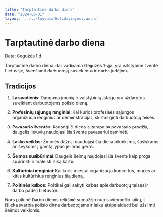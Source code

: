 ```yaml
---
title: "Tarptautinė darbo diena"
date: "2024-05-01"
layout: "../../layouts/HolidayLayout.astro"
---
```


# Tarptautinė darbo diena

Data: Gegužės 1 d.

Tarptautinė darbo diena, dar vadinama Gegužės 1-ąja, yra valstybinė šventė Lietuvoje, švenčianti darbuotojų pasiekimus ir darbo judėjimą.

## Tradicijos

1. **Laisvadienis**: Dauguma įmonių ir valstybinių įstaigų yra uždarytos, suteikiant darbuotojams poilsio dieną.

2. **Profesinių sąjungų renginiai**: Kai kurios profesinės sąjungos organizuoja renginius ar demonstracijas, skirtas ginti darbuotojų teises.

3. **Pavasario šventės**: Kadangi ši diena sutampa su pavasario pradžia, daugelis lietuvių naudojasi šia švente pavasariui paminėti.

4. **Lauko veiklos**: Žmonės dažnai naudojasi šia diena piknikams, šašlykams ar išvykoms į gamtą, ypač jei oras geras.

5. **Šeimos susibūrimai**: Daugelis šeimų naudojasi šia švente kaip proga susirinkti ir praleisti laiką kartu.

6. **Kultūriniai renginiai**: Kai kurie miestai organizuoja koncertus, muges ar kitus kultūrinius renginius šią dieną.

7. **Politinės kalbos**: Politikai gali sakyti kalbas apie darbuotojų teises ir darbo padėtį Lietuvoje.

Nors politinė Darbo dienos reikšmė sumažėjo nuo sovietmečio laikų, ji išlieka svarbia poilsio diena darbuotojams ir laiku atsipalaiduoti bei užsiimti šeimos veiklomis.